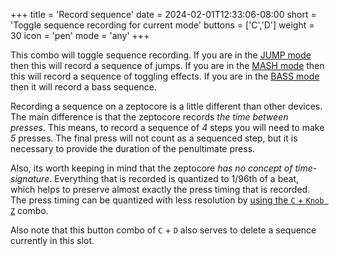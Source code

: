 +++
title = 'Record sequence'
date = 2024-02-01T12:33:06-08:00
short = 'Toggle sequence recording for current mode'
buttons = ['C','D']
weight = 30
icon = 'pen'
mode = 'any'
+++

This combo will toggle sequence recording. If you are in the [JUMP mode](#mode-jump) then this will record a sequence of jumps. If you are in the [MASH mode](#mode-mash) then this will record a sequence of toggling effects. If you are in the [BASS mode](#mode-bass) then it will record a bass sequence.

Recording a sequence on a zeptocore is a little different than other devices. The main difference is that the zeptocore records *the time between presses*. This means, to record a sequence of *4* steps you will need to make *5* presses. The final press will not count as a sequenced step, but it is necessary to provide the duration of the penultimate press. 

Also, its worth keeping in mind that the zeptocore *has no concept of time-signature*. Everything that is recorded is quantized to 1/96th of a beat, which helps to preserve almost exactly the press timing that is recorded. The press timing can be quantized with less resolution by [using the `C` + `Knob Z`](#quantize) combo. 

Also note that this button combo of `C` + `D` also serves to delete a sequence currently in this slot.